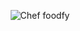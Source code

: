 <p align="center"><img src="https://raw.githubusercontent.com/LauraBeatris/foodfy/master/.github/logo-chef.png" alt="Chef foodfy"/></p>
